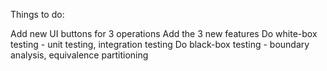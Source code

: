 Things to do:

Add new UI buttons for 3 operations
Add the 3 new features
Do white-box testing - unit testing, integration testing
Do black-box testing - boundary analysis, equivalence partitioning
